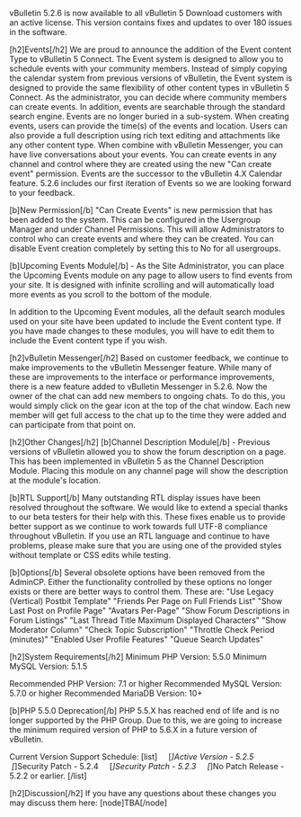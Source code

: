 vBulletin 5.2.6 is now available to all vBulletin 5 Download customers with an active license. This version contains fixes and updates to over 180 issues in the software.

[h2]Events[/h2]
We are proud to announce the addition of the Event content Type to vBulletin 5 Connect. The Event system is designed to allow you to schedule events with your community members. Instead of simply copying the calendar system from previous versions of vBulletin, the Event system is designed to provide the same flexibility of other content types in vBulletin 5 Connect. As the administrator, you can decide where community members can create events. In addition, events are searchable through the standard search engine. Events are no longer buried in a sub-system. When creating events, users can provide the time(s) of the events and location. Users can also provide a full description using rich text editing and attachments like any other content type. When combine with vBulletin Messenger, you can have live conversations about your events. You can create events in any channel and control where they are created using the new "Can create event" permission. Events are the successor to the vBulletin 4.X Calendar feature. 5.2.6 includes our first iteration of Events so we are looking forward to your feedback.

[b]New Permission[/b]
"Can Create Events" is new permission that has been added to the system. This can be configured in the Usergroup Manager and under Channel Permissions. This will allow Administrators to control who can create events and where they can be created. You can disable Event creation completely by setting this to No for all usergroups.

[b]Upcoming Events Module[/b] - As the Site Administrator, you can place the Upcoming Events module on any page to allow users to find events from your site. It is designed with infinite scrolling and will automatically load more events as you scroll to the bottom of the module. 

In addition to the Upcoming Event modules, all the default search modules used on your site have been updated to include the Event content type. If you have made changes to these modules, you will have to edit them to include the Event content type if you wish.

[h2]vBulletin Messenger[/h2]
Based on customer feedback, we continue to make improvements to the vBulletin Messenger feature. While many of these are improvements to the interface or performance improvements, there is a new feature added to vBulletin Messenger in 5.2.6. Now the owner of the chat can add new members to ongoing chats. To do this, you would simply click on the gear icon at the top of the chat window. Each new member will get full access to the chat up to the time they were added and can participate from that point on.

[h2]Other Changes[/h2]
[b]Channel Description Module[/b] - Previous versions of vBulletin allowed you to show the forum description on a page. This has been implemented in vBulletin 5 as the Channel Description Module. Placing this module on any channel page will show the description at the module's location.

[b]RTL Support[/b]
Many outstanding RTL display issues have been resolved throughout the software. We would like to extend a special thanks to our beta testers for their help with this. These fixes enable us to provide better support as we continue to work towards full UTF-8 compliance throughout vBulletin. If you use an RTL language and continue to have problems, please make sure that you are using one of the provided styles without template or CSS edits while testing.

[b]Options[/b]
Several obsolete options have been removed from the AdminCP. Either the functionality controlled by these options no longer exists or there are better ways to control them. These are:
"Use Legacy (Vertical) Postbit Template"
"Friends Per Page on Full Friends List"
"Show Last Post on Profile Page"
"Avatars Per-Page"
"Show Forum Descriptions in Forum Listings"
"Last Thread Title Maximum Displayed Characters"
"Show Moderator Column"
"Check Topic Subscription"
"Throttle Check Period (minutes)"
"Enabled User Profile Features"
"Queue Search Updates"

[h2]System Requirements[/h2]
Minimum PHP Version: 5.5.0
Minimum MySQL Version: 5.1.5

Recommended PHP Version: 7.1 or higher
Recommended MySQL Version: 5.7.0 or higher
Recommended MariaDB Version: 10+

[b]PHP 5.5.0 Deprecation[/b]
PHP 5.5.X has reached end of life and is no longer supported by the PHP Group. Due to this, we are going to increase the minimum required version of PHP to 5.6.X in a future version of vBulletin. 

Current Version Support Schedule:
[list]
    [*]Active Version - 5.2.5
    [*]Security Patch - 5.2.4
    [*]Security Patch - 5.2.3
    [*]No Patch Release - 5.2.2 or earlier.
[/list]

[h2]Discussion[/h2]
If you have any questions about these changes you may discuss them here: [node]TBA[/node]

